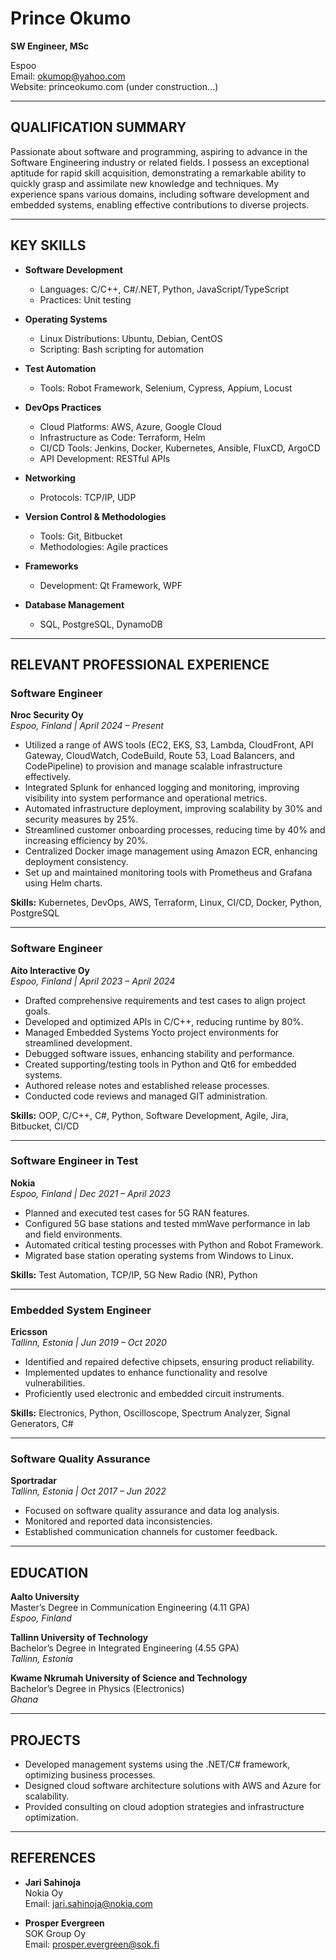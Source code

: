 # Prince Okumo

**SW Engineer, MSc**

Espoo  
Email: okumop@yahoo.com  
Website: princeokumo.com (under construction...)


---

## QUALIFICATION SUMMARY

Passionate about software and programming, aspiring to advance in the Software Engineering industry or related fields. I possess an exceptional aptitude for rapid skill acquisition, demonstrating a remarkable ability to quickly grasp and assimilate new knowledge and techniques. My experience spans various domains, including software development and embedded systems, enabling effective contributions to diverse projects.

---

## KEY SKILLS

- **Software Development**
  - Languages: C/C++, C#/.NET, Python, JavaScript/TypeScript
  - Practices: Unit testing

- **Operating Systems**
  - Linux Distributions: Ubuntu, Debian, CentOS
  - Scripting: Bash scripting for automation

- **Test Automation**
  - Tools: Robot Framework, Selenium, Cypress, Appium, Locust

- **DevOps Practices**
  - Cloud Platforms: AWS, Azure, Google Cloud
  - Infrastructure as Code: Terraform, Helm
  - CI/CD Tools: Jenkins, Docker, Kubernetes, Ansible, FluxCD, ArgoCD
  - API Development: RESTful APIs

- **Networking**
  - Protocols: TCP/IP, UDP

- **Version Control & Methodologies**
  - Tools: Git, Bitbucket
  - Methodologies: Agile practices

- **Frameworks**
  - Development: Qt Framework, WPF

- **Database Management**
  - SQL, PostgreSQL, DynamoDB

---

## RELEVANT PROFESSIONAL EXPERIENCE

### Software Engineer  
**Nroc Security Oy**  
_Espoo, Finland | April 2024 – Present_

- Utilized a range of AWS tools (EC2, EKS, S3, Lambda, CloudFront, API Gateway, CloudWatch, CodeBuild, Route 53, Load Balancers, and CodePipeline) to provision and manage scalable infrastructure effectively.
- Integrated Splunk for enhanced logging and monitoring, improving visibility into system performance and operational metrics.
- Automated infrastructure deployment, improving scalability by 30% and security measures by 25%.
- Streamlined customer onboarding processes, reducing time by 40% and increasing efficiency by 20%.
- Centralized Docker image management using Amazon ECR, enhancing deployment consistency.
- Set up and maintained monitoring tools with Prometheus and Grafana using Helm charts.

**Skills:** Kubernetes, DevOps, AWS, Terraform, Linux, CI/CD, Docker, Python, PostgreSQL

---

### Software Engineer  
**Aito Interactive Oy**  
_Espoo, Finland | April 2023 – April 2024_

- Drafted comprehensive requirements and test cases to align project goals.
- Developed and optimized APIs in C/C++, reducing runtime by 80%.
- Managed Embedded Systems Yocto project environments for streamlined development.
- Debugged software issues, enhancing stability and performance.
- Created supporting/testing tools in Python and Qt6 for embedded systems.
- Authored release notes and established release processes.
- Conducted code reviews and managed GIT administration.

**Skills:** OOP, C/C++, C#, Python, Software Development, Agile, Jira, Bitbucket, CI/CD

---

### Software Engineer in Test  
**Nokia**  
_Espoo, Finland | Dec 2021 – April 2023_

- Planned and executed test cases for 5G RAN features.
- Configured 5G base stations and tested mmWave performance in lab and field environments.
- Automated critical testing processes with Python and Robot Framework.
- Migrated base station operating systems from Windows to Linux.

**Skills:** Test Automation, TCP/IP, 5G New Radio (NR), Python

---

### Embedded System Engineer  
**Ericsson**  
_Tallinn, Estonia | Jun 2019 – Oct 2020_

- Identified and repaired defective chipsets, ensuring product reliability.
- Implemented updates to enhance functionality and resolve vulnerabilities.
- Proficiently used electronic and embedded circuit instruments.

**Skills:** Electronics, Python, Oscilloscope, Spectrum Analyzer, Signal Generators, C#

---

### Software Quality Assurance  
**Sportradar**  
_Tallinn, Estonia | Oct 2017 – Jun 2022_

- Focused on software quality assurance and data log analysis.
- Monitored and reported data inconsistencies.
- Established communication channels for customer feedback.

---

## EDUCATION

**Aalto University**  
Master’s Degree in Communication Engineering (4.11 GPA)  
_Espoo, Finland_

**Tallinn University of Technology**  
Bachelor’s Degree in Integrated Engineering (4.55 GPA)  
_Tallinn, Estonia_

**Kwame Nkrumah University of Science and Technology**  
Bachelor’s Degree in Physics (Electronics)  
_Ghana_

---

## PROJECTS

- Developed management systems using the .NET/C# framework, optimizing business processes.
- Designed cloud software architecture solutions with AWS and Azure for scalability.
- Provided consulting on cloud adoption strategies and infrastructure optimization.

---

## REFERENCES

- **Jari Sahinoja**  
  Nokia Oy  
  Email: jari.sahinoja@nokia.com  
  

- **Prosper Evergreen**  
  SOK Group Oy  
  Email: prosper.evergreen@sok.fi  
  
